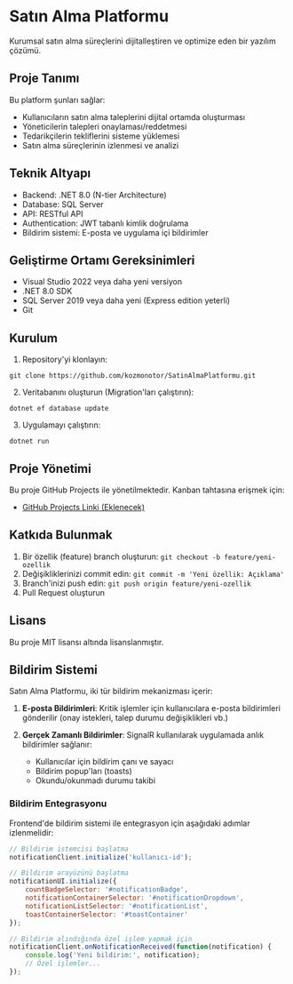 # Satın Alma Platformu

Kurumsal satın alma süreçlerini dijitalleştiren ve optimize eden bir yazılım çözümü.

## Proje Tanımı

Bu platform şunları sağlar:
- Kullanıcıların satın alma taleplerini dijital ortamda oluşturması
- Yöneticilerin talepleri onaylaması/reddetmesi
- Tedarikçilerin tekliflerini sisteme yüklemesi
- Satın alma süreçlerinin izlenmesi ve analizi

## Teknik Altyapı

- Backend: .NET 8.0 (N-tier Architecture)
- Database: SQL Server
- API: RESTful API
- Authentication: JWT tabanlı kimlik doğrulama
- Bildirim sistemi: E-posta ve uygulama içi bildirimler

## Geliştirme Ortamı Gereksinimleri

- Visual Studio 2022 veya daha yeni versiyon
- .NET 8.0 SDK
- SQL Server 2019 veya daha yeni (Express edition yeterli)
- Git

## Kurulum

1. Repository'yi klonlayın:
```
git clone https://github.com/kozmonotor/SatinAlmaPlatformu.git
```

2. Veritabanını oluşturun (Migration'ları çalıştırın):
```
dotnet ef database update
```

3. Uygulamayı çalıştırın:
```
dotnet run
```

## Proje Yönetimi

Bu proje GitHub Projects ile yönetilmektedir. Kanban tahtasına erişmek için:
- [GitHub Projects Linki (Eklenecek)]()

## Katkıda Bulunmak

1. Bir özellik (feature) branch oluşturun: `git checkout -b feature/yeni-ozellik`
2. Değişikliklerinizi commit edin: `git commit -m 'Yeni özellik: Açıklama'`
3. Branch'inizi push edin: `git push origin feature/yeni-ozellik`
4. Pull Request oluşturun

## Lisans

Bu proje MIT lisansı altında lisanslanmıştır.

## Bildirim Sistemi

Satın Alma Platformu, iki tür bildirim mekanizması içerir:

1. **E-posta Bildirimleri**: Kritik işlemler için kullanıcılara e-posta bildirimleri gönderilir (onay istekleri, talep durumu değişiklikleri vb.)

2. **Gerçek Zamanlı Bildirimler**: SignalR kullanılarak uygulamada anlık bildirimler sağlanır:
   - Kullanıcılar için bildirim çanı ve sayacı
   - Bildirim popup'ları (toasts)
   - Okundu/okunmadı durumu takibi

### Bildirim Entegrasyonu

Frontend'de bildirim sistemi ile entegrasyon için aşağıdaki adımlar izlenmelidir:

```javascript
// Bildirim istemcisi başlatma
notificationClient.initialize('kullanıcı-id');

// Bildirim arayüzünü başlatma
notificationUI.initialize({
    countBadgeSelector: '#notificationBadge',
    notificationContainerSelector: '#notificationDropdown',
    notificationListSelector: '#notificationList',
    toastContainerSelector: '#toastContainer'
});

// Bildirim alındığında özel işlem yapmak için
notificationClient.onNotificationReceived(function(notification) {
    console.log('Yeni bildirim:', notification);
    // Özel işlemler...
});
```
